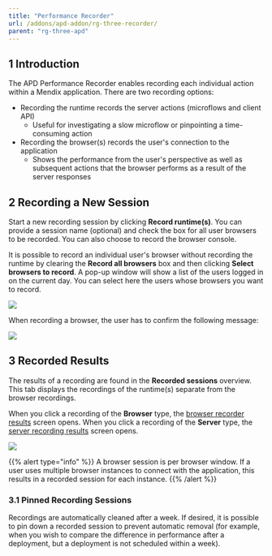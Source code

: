 ```yaml
---
title: "Performance Recorder"
url: /addons/apd-addon/rg-three-recorder/
parent: "rg-three-apd"
---
```


## 1 Introduction

The APD Performance Recorder enables recording each individual action within a Mendix application. There are two recording options:

* Recording the runtime records the server actions (microflows and client API)
	* Useful for investigating a slow microflow or pinpointing a time-consuming action
* Recording the browser(s) records the user's connection to the application
	* Shows the performance from the user's perspective as well as subsequent actions that the browser performs as a result of the server responses

## 2 Recording a New Session

Start a new recording session by clicking **Record runtime(s)**. You can provide a session name (optional) and check the box for all user browsers to be recorded. You can also choose to record the browser console.

It is possible to record an individual user's browser without recording the runtime by clearing the **Record all browsers** box and then clicking **Select browsers to record**. A pop-up window will show a list of the users logged in on the current day. You can select here the users whose browsers you want to record.

![](/attachments/addons/apd-addon/rg-apd/rg-three-apd/rg-three-recorder/select-browsers.png)

When recording a browser, the user has to confirm the following message:

![](/attachments/addons/apd-addon/rg-apd/rg-three-apd/rg-three-recorder/Browser_agent_recording_notice.png)

## 3 Recorded Results

The results of a recording are found in the **Recorded sessions** overview. This tab displays the recordings of the runtime(s) separate from the browser recordings. 

When you click a recording of the **Browser** type, the [browser recorder results](/addons/apd-addon/rg-three-browser-recorder-results/) screen opens. When you click a recording of the **Server** type, the [server recording results](/addons/apd-addon/rg-three-runtime-recorder-results/) screen opens.

![](/attachments/addons/apd-addon/rg-apd/rg-three-apd/rg-three-recorder/recorder.png)

{{% alert type="info" %}}
A browser session is per browser window. If a user uses multiple browser instances to connect with the application, this results in a recorded session for each instance.
{{% /alert %}}

### 3.1 Pinned Recording Sessions

Recordings are automatically cleaned after a week. If desired, it is possible to pin down a recorded session to prevent automatic removal (for example, when you wish to compare the difference in performance after a deployment, but a deployment is not scheduled within a week). 

